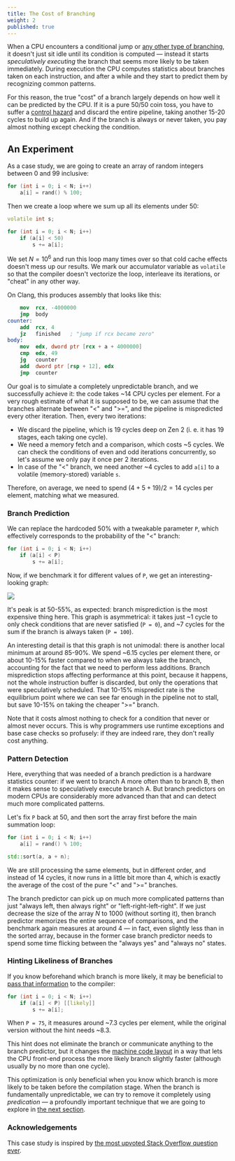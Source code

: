 ```yaml
---
title: The Cost of Branching
weight: 2
published: true
---
```


When a CPU encounters a conditional jump or [any other type of branching](/hpc/architecture/indirect), it doesn't just sit idle until its condition is computed — instead it starts *speculatively executing* the branch that seems more likely to be taken immediately. During execution the CPU computes statistics about branches taken on each instruction, and after a while and they start to predict them by recognizing common patterns.

For this reason, the true "cost" of a branch largely depends on how well it can be predicted by the CPU. If it is a pure 50/50 coin toss, you have to suffer a [control hazard](../hazards) and discard the entire pipeline, taking another 15-20 cycles to build up again. And if the branch is always or never taken, you pay almost nothing except checking the condition.

## An Experiment

As a case study, we are going to create an array of random integers between 0 and 99 inclusive:

```c++
for (int i = 0; i < N; i++)
    a[i] = rand() % 100;
```

Then we create a loop where we sum up all its elements under 50:

```c++
volatile int s;

for (int i = 0; i < N; i++)
    if (a[i] < 50)
        s += a[i];
```

We set $N = 10^6$ and run this loop many times over so that cold cache effects doesn't mess up our results. We mark our accumulator variable as `volatile` so that the compiler doesn't vectorize the loop, interleave its iterations, or "cheat" in any other way.

On Clang, this produces assembly that looks like this:

```nasm
    mov  rcx, -4000000
    jmp  body
counter:
    add  rcx, 4
    jz   finished   ; "jump if rcx became zero"
body:
    mov  edx, dword ptr [rcx + a + 4000000]
    cmp  edx, 49
    jg   counter
    add  dword ptr [rsp + 12], edx
    jmp  counter
```

Our goal is to simulate a completely unpredictable branch, and we successfully achieve it: the code takes ~14 CPU cycles per element. For a very rough estimate of what it is supposed to be, we can assume that the branches alternate between "<" and ">=", and the pipeline is mispredicted every other iteration. Then, every two iterations:

- We discard the pipeline, which is 19 cycles deep on Zen 2 (i. e. it has 19 stages, each taking one cycle).
- We need a memory fetch and a comparison, which costs ~5 cycles. We can check the conditions of even and odd iterations concurrently, so let's assume we only pay it once per 2 iterations.
- In case of the "<" branch, we need another ~4 cycles to add `a[i]` to a volatile (memory-stored) variable `s`.

Therefore, on average, we need to spend $(4 + 5 + 19) / 2 = 14$ cycles per element, matching what we measured.

### Branch Prediction

We can replace the hardcoded 50% with a tweakable parameter `P`, which effectively corresponds to the probability of the "<" branch:

```c++
for (int i = 0; i < N; i++)
    if (a[i] < P)
        s += a[i];
```

Now, if we benchmark it for different values of `P`, we get an interesting-looking graph:

![](../img/probabilities.svg)

It's peak is at 50-55%, as expected: branch misprediction is the most expensive thing here. This graph is asymmetrical: it takes just ~1 cycle to only check conditions that are never satisfied (`P = 0`), and ~7 cycles for the sum if the branch is always taken (`P = 100`).

An interesting detail is that this graph is not unimodal: there is another local minimum at around 85-90%. We spend ~6.15 cycles per element there, or about 10-15% faster compared to when we always take the branch, accounting for the fact that we need to perform less additions. Branch misprediction stops affecting performance at this point, because it happens, not the whole instruction buffer is discarded, but only the operations that were speculatively scheduled. That 10-15% mispredict rate is the equilibrium point where we can see far enough in the pipeline not to stall, but save 10-15% on taking the cheaper ">=" branch.

Note that it costs almost nothing to check for a condition that never or almost never occurs. This is why programmers use runtime exceptions and base case checks so profusely: if they are indeed rare, they don't really cost anything.

### Pattern Detection

Here, everything that was needed of a branch prediction is a hardware statistics counter: if we went to branch A more often than to branch B, then it makes sense to speculatively execute branch A. But branch predictors on modern CPUs are considerably more advanced than that and can detect much more complicated patterns.

Let's fix `P` back at 50, and then sort the array first before the main summation loop:

```c++
for (int i = 0; i < N; i++)
    a[i] = rand() % 100;

std::sort(a, a + n);
```

We are still processing the same elements, but in different order, and instead of 14 cycles, it now runs in a little bit more than 4, which is exactly the average of the cost of the pure "<" and ">=" branches.

The branch predictor can pick up on much more complicated patterns than just "always left, then always right" or "left-right-left-right". If we just decrease the size of the array $N$ to 1000 (without sorting it), then branch predictor memorizes the entire sequence of comparisons, and the benchmark again measures at around 4 — in fact, even slightly less than in the sorted array, because in the former case branch predictor needs to spend some time flicking between the "always yes" and "always no" states.

### Hinting Likeliness of Branches

If you know beforehand which branch is more likely, it may be beneficial to [pass that information](/hpc/compilation/situational) to the compiler:

```c++
for (int i = 0; i < N; i++)
    if (a[i] < P) [[likely]]
        s += a[i];
```

When `P = 75`, it measures around ~7.3 cycles per element, while the original version without the hint needs ~8.3.

This hint does not eliminate the branch or communicate anything to the branch predictor, but it changes the [machine code layout](/hpc/architecture/layout) in a way that lets the CPU front-end process the more likely branch slightly faster (although usually by no more than one cycle).

This optimization is only beneficial when you know which branch is more likely to be taken before the compilation stage. When the branch is fundamentally unpredictable, we can try to remove it completely using *predication* — a profoundly important technique that we are going to explore in [the next section](../branchless).

### Acknowledgements

This case study is inspired by [the most upvoted Stack Overflow question ever](https://stackoverflow.com/questions/11227809/why-is-processing-a-sorted-array-faster-than-processing-an-unsorted-array).
